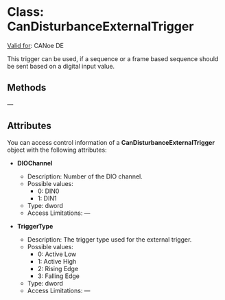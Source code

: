 # Class: CanDisturbanceExternalTrigger

[Valid for](../../../Shared/FeatureAvailability.md):  CANoe DE

This trigger can be used, if a sequence or a frame based sequence should be sent based on a digital input value.

## Methods

—

## Attributes

You can access control information of a **CanDisturbanceExternalTrigger** object with the following attributes:

- **DIOChannel**
  - Description: Number of the DIO channel.
  - Possible values:
    - 0: DIN0
    - 1: DIN1
  - Type: dword
  - Access Limitations: —

- **TriggerType**
  - Description: The trigger type used for the external trigger.
  - Possible values:
    - 0: Active Low
    - 1: Active High
    - 2: Rising Edge
    - 3: Falling Edge
  - Type: dword
  - Access Limitations: —
